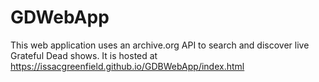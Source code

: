 # GDWebApp
This web application uses an archive.org API to search and discover live Grateful Dead shows.
It is hosted at https://issacgreenfield.github.io/GDBWebApp/index.html
